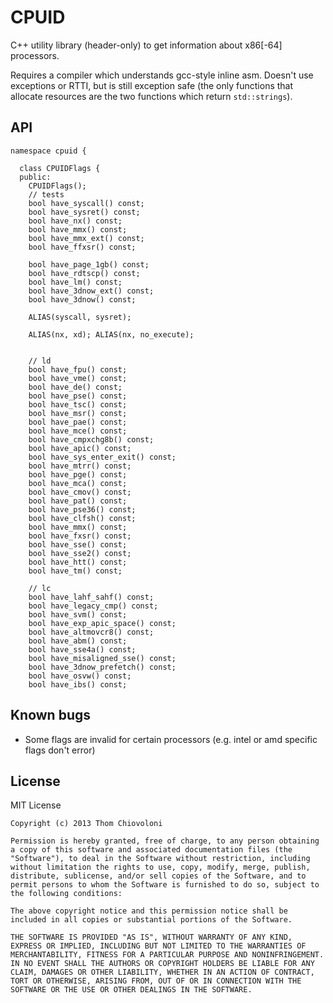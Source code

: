 # CPUID

C++ utility library (header-only) to get information about x86[-64] processors.

Requires a compiler which understands gcc-style inline asm. Doesn't use exceptions or RTTI, but is still exception safe (the only functions that allocate resources are the two functions which return `std::strings`).

## API


    namespace cpuid {

      class CPUIDFlags {
      public:
        CPUIDFlags();
        // tests
        bool have_syscall() const;
        bool have_sysret() const;
        bool have_nx() const;
        bool have_mmx() const;
        bool have_mmx_ext() const;
        bool have_ffxsr() const;

        bool have_page_1gb() const;
        bool have_rdtscp() const;
        bool have_lm() const;
        bool have_3dnow_ext() const;
        bool have_3dnow() const;

        ALIAS(syscall, sysret);

        ALIAS(nx, xd); ALIAS(nx, no_execute);


        // ld
        bool have_fpu() const;
        bool have_vme() const;
        bool have_de() const;
        bool have_pse() const;
        bool have_tsc() const;
        bool have_msr() const;
        bool have_pae() const;
        bool have_mce() const;
        bool have_cmpxchg8b() const;
        bool have_apic() const;
        bool have_sys_enter_exit() const;
        bool have_mtrr() const;
        bool have_pge() const;
        bool have_mca() const;
        bool have_cmov() const;
        bool have_pat() const;
        bool have_pse36() const;
        bool have_clfsh() const;
        bool have_mmx() const;
        bool have_fxsr() const;
        bool have_sse() const;
        bool have_sse2() const;
        bool have_htt() const;
        bool have_tm() const;

        // lc
        bool have_lahf_sahf() const;
        bool have_legacy_cmp() const;
        bool have_svm() const;
        bool have_exp_apic_space() const;
        bool have_altmovcr8() const;
        bool have_abm() const;
        bool have_sse4a() const;
        bool have_misaligned_sse() const;
        bool have_3dnow_prefetch() const;
        bool have_osvw() const;
        bool have_ibs() const;






## Known bugs

- Some flags are invalid for certain processors (e.g. intel or amd specific flags
  don't error)

## License

MIT License

    Copyright (c) 2013 Thom Chiovoloni

    Permission is hereby granted, free of charge, to any person obtaining a copy of this software and associated documentation files (the "Software"), to deal in the Software without restriction, including without limitation the rights to use, copy, modify, merge, publish, distribute, sublicense, and/or sell copies of the Software, and to permit persons to whom the Software is furnished to do so, subject to the following conditions:

    The above copyright notice and this permission notice shall be included in all copies or substantial portions of the Software.

    THE SOFTWARE IS PROVIDED "AS IS", WITHOUT WARRANTY OF ANY KIND, EXPRESS OR IMPLIED, INCLUDING BUT NOT LIMITED TO THE WARRANTIES OF MERCHANTABILITY, FITNESS FOR A PARTICULAR PURPOSE AND NONINFRINGEMENT. IN NO EVENT SHALL THE AUTHORS OR COPYRIGHT HOLDERS BE LIABLE FOR ANY CLAIM, DAMAGES OR OTHER LIABILITY, WHETHER IN AN ACTION OF CONTRACT, TORT OR OTHERWISE, ARISING FROM, OUT OF OR IN CONNECTION WITH THE SOFTWARE OR THE USE OR OTHER DEALINGS IN THE SOFTWARE.

